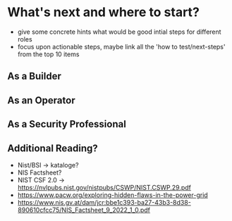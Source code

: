 # What's next and where to start?

- give some concrete hints what would be good intial steps for different roles
- focus upon actionable steps, maybe link all the 'how to test/next-steps' from the top 10 items

## As a Builder

## As an Operator

## As a Security Professional

## Additional Reading?

- Nist/BSI -> kataloge?
- NIS Factsheet?
- NIST CSF 2.0 -> <https://nvlpubs.nist.gov/nistpubs/CSWP/NIST.CSWP.29.pdf>
- <https://www.pacw.org/exploring-hidden-flaws-in-the-power-grid>
- <https://www.nis.gv.at/dam/jcr:bbe1c393-ba27-43b3-8d38-890610cfcc75/NIS_Factsheet_9_2022_1_0.pdf>
